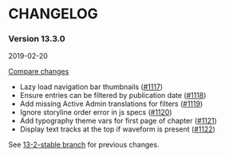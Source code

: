 # CHANGELOG

### Version 13.3.0

2019-02-20

[Compare changes](https://github.com/codevise/pageflow/compare/13-2-stable...v13.3.0)

- Lazy load navigation bar thumbnails
  ([#1117](https://github.com/codevise/pageflow/pull/1117))
- Ensure entries can be filtered by publication date
  ([#1118](https://github.com/codevise/pageflow/pull/1118))
- Add missing Active Admin translations for filters
  ([#1119](https://github.com/codevise/pageflow/pull/1119))
- Ignore storyline order error in js specs
  ([#1120](https://github.com/codevise/pageflow/pull/1120))
- Add typography theme vars for first page of chapter
  ([#1121](https://github.com/codevise/pageflow/pull/1121))
- Display text tracks at the top if waveform is present
  ([#1122](https://github.com/codevise/pageflow/pull/1122))
      
See
[13-2-stable branch](https://github.com/codevise/pageflow/blob/13-2-stable/CHANGELOG.md)
for previous changes.

